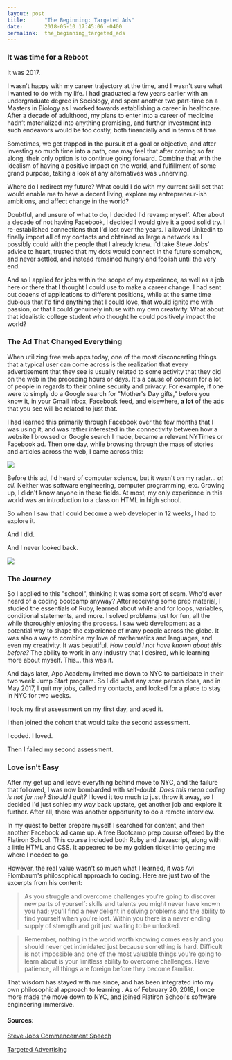 ```yaml
---
layout: post
title:      "The Beginning: Targeted Ads"
date:       2018-05-10 17:45:06 -0400
permalink:  the_beginning_targeted_ads
---
```



### It was time for a Reboot

It was 2017. 

I wasn't happy with my career trajectory at the time, and I wasn't sure what I wanted to do with my life. I had graduated a few years earlier with an undergraduate degree in Sociology, and spent another two part-time on a Masters in Biology as I worked towards establishing a career in healthcare. After a decade of adulthood, my plans to enter into a career of medicine hadn’t materialized into anything promising, and further investment into such endeavors would be too costly, both financially and in terms of time.

Sometimes, we get trapped in the pursuit of a goal or objective, and after investing so much time into a path, one may feel that after coming so far along, their only option is to continue going forward. Combine that with the idealism of having a positive impact on the world, and fulfillment of some grand purpose, taking a look at any alternatives was unnerving.

Where do I redirect my future? What could I do with my current skill set that would enable me to have a decent living, explore my entrepreneur-ish ambitions, and affect change in the world?

Doubtful, and unsure of what to do, I decided I'd revamp myself. After about a decade of not having Facebook, I decided I would give it a good solid try. I re-established connections that I'd lost over the years. I allowed Linkedin to finally import all of my contacts and obtained as large a network as I possibly could with the people that I already knew. I'd take Steve Jobs' advice to heart, trusted that my dots would connect in the future somehow, and never settled, and instead remained hungry and foolish until the very end.

And so I applied for jobs within the scope of my experience, as well as a job here or there that I thought I could use to make a career change. I had sent out dozens of applications to different positions, while at the same time dubious that I'd find anything that I could love, that would ignite me with passion, or that I could genuinely infuse with my own creativity. What about that idealistic college student who thought he could positively impact the world?

### The Ad That Changed Everything

When utilizing free web apps today, one of the most disconcerting things that a typical user can come across is the realization that every advertisement that they see is usually related to some activity that they did on the web in the preceding hours or days. It's a cause of concern for a lot of people in regards to their online security and privacy. For example, if one were to simply do a Google search for "Mother's Day gifts," before you know it, in your Gmail inbox, Facebook feed, and elsewhere, **a lot** of the ads that you see will be related to just that. 

I had learned this primarily through Facebook over the few months that I was using it, and was rather interested in the connectivity between how a website I browsed or Google search I made, became a relevant NYTimes or Facebook ad. Then one day, while browsing through the mass of stories and articles across the web, I came across this:

![](https://imgur.com/TuEpZ30.png)


Before this ad, I'd heard of computer science, but it wasn't on my radar... *at all.* Neither was software engineering, computer programming, etc. Growing up, I didn't know anyone in these fields. At most, my only experience in this world was an introduction to a class on HTML in high school.

So when I saw that I could become a web developer in 12 weeks, I had to explore it.

And I did.

And I never looked back.

![](https://media.giphy.com/media/PPjkAFGFUso0w/giphy.gif)

### The Journey

So I applied to this "school", thinking it was some sort of scam. Who'd ever heard of a coding bootcamp anyway? After receiving some prep material, I studied the essentials of Ruby, learned about while and for loops, variables, conditional statements, and more. I solved problems just for fun, all the while thoroughly enjoying the process. I saw web development as a potential way to shape the experience of many people across the globe. It was also a way to combine my love of mathematics and languages, and even my creativity. It was beautiful. *How could I not have known about this before?* The ability to work in any industry that I desired, while learning more about myself. This... this was it.

And days later, App Academy invited me down to NYC to participate in their two week Jump Start program. So I did what any *sane* person does, and in May 2017, I quit my jobs, called my contacts, and looked for a place to stay in NYC for two weeks.

I took my first assessment on my first day, and aced it.

I then joined the cohort that would take the second assessment.

I coded. I loved. 

Then I failed my second assessment. 

### Love isn't Easy

After my get up and leave everything behind move to NYC, and the failure that followed, I was now bombarded with self-doubt. *Does this mean coding is not for me? Should I quit?* I loved it too much to just throw it away, so I decided I'd just schlep my way back upstate, get another job and explore it further. After all, there was another opportunity to do a remote interview. 

In my quest to better prepare myself I searched for content, and then another Facebook ad came up. A free Bootcamp prep course offered by the Flatiron School. This course included both Ruby and Javascript, along with a little HTML and CSS. It appeared to be my golden ticket into getting me where I needed to go.

However, the real value wasn't so much what I learned, it was Avi Flombaum's philosophical approach to coding. Here are just two of the excerpts from his content:

> As you struggle and overcome challenges you're going to discover new parts of yourself: skills and talents you might never have known you had; you'll find a new delight in solving problems and the ability to find yourself when you're lost. Within you there is a never ending supply of strength and grit just waiting to be unlocked.

> Remember, nothing in the world worth knowing comes easily and you should never get intimidated just because something is hard. Difficult is not impossible and one of the most valuable things you're going to learn about is your limitless ability to overcome challenges. Have patience, all things are foreign before they become familiar.

That wisdom has stayed with me since, and has been integrated into my own philosophical approach to learning . As of February 20, 2018, I once more made the move down to NYC, and joined Flatiron School's software engineering immersive.


#### Sources:

[Steve Jobs Commencement Speech](https://news.stanford.edu/2005/06/14/jobs-061505/)

[Targeted Advertising](https://www.choose.co.uk/guide/targeted-advertising-behavioural-marketing.html)

